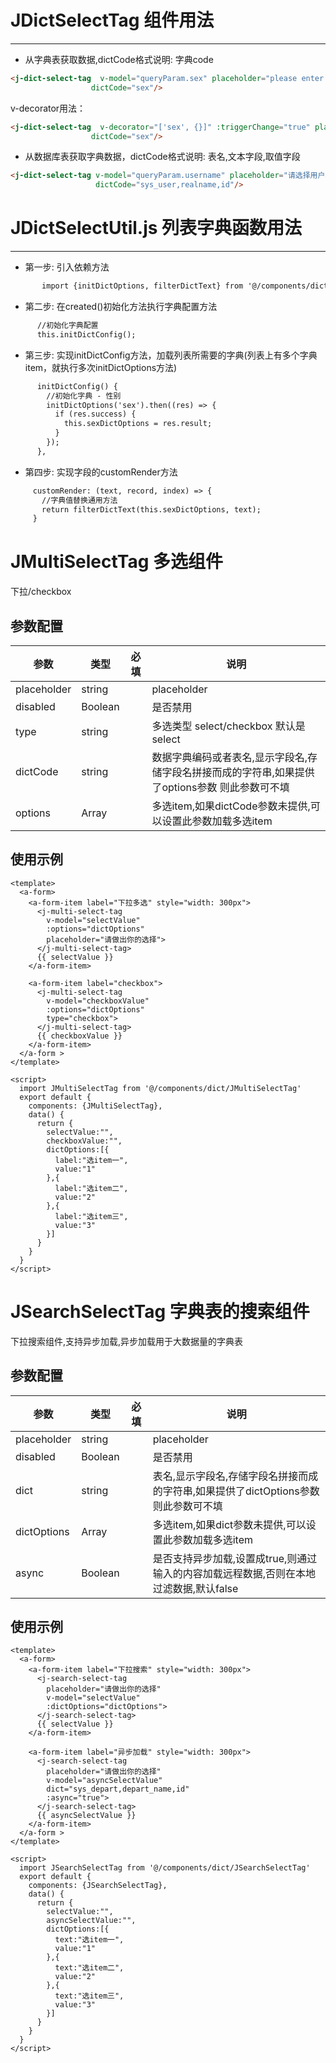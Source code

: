 # JDictSelectTag 组件用法
----
- 从字典表获取数据,dictCode格式说明: 字典code
```html
<j-dict-select-tag  v-model="queryParam.sex" placeholder="please enter 用户性别"
                  dictCode="sex"/>
```

v-decorator用法：
```html
<j-dict-select-tag  v-decorator="['sex', {}]" :triggerChange="true" placeholder="please enter 用户性别"
                  dictCode="sex"/>
```

- 从数据库表获取字典数据，dictCode格式说明: 表名,文本字段,取值字段
```html
<j-dict-select-tag v-model="queryParam.username" placeholder="请选择用户名称" 
                   dictCode="sys_user,realname,id"/>
```



# JDictSelectUtil.js 列表字典函数用法
----

- 第一步: 引入依赖方法
```html
       import {initDictOptions, filterDictText} from '@/components/dict/JDictSelectUtil'
```

- 第二步: 在created()初始化方法执行字典配置方法
```html
      //初始化字典配置
      this.initDictConfig();
```
      
- 第三步: 实现initDictConfig方法，加载列表所需要的字典(列表上有多个字典item，就执行多次initDictOptions方法)
      
```html
      initDictConfig() {
        //初始化字典 - 性别
        initDictOptions('sex').then((res) => {
          if (res.success) {
            this.sexDictOptions = res.result;
          }
        });
      },
```
      
- 第四步: 实现字段的customRender方法
```html
     customRender: (text, record, index) => {
       //字典值替换通用方法
       return filterDictText(this.sexDictOptions, text);
     }
```


# JMultiSelectTag 多选组件
下拉/checkbox

## 参数配置
| 参数           | 类型   | 必填 |说明|
|--------------|---------|----|---------|
| placeholder      |string   | | placeholder |
| disabled      |Boolean   | | 是否禁用 |
| type      |string   | | 多选类型 select/checkbox 默认是select |
| dictCode      |string   | | 数据字典编码或者表名,显示字段名,存储字段名拼接而成的字符串,如果提供了options参数 则此参数可不填|
| options      |Array   | | 多选item,如果dictCode参数未提供,可以设置此参数加载多选item |

使用示例
----
```vue
<template>
  <a-form>
    <a-form-item label="下拉多选" style="width: 300px">
      <j-multi-select-tag
        v-model="selectValue"
        :options="dictOptions"
        placeholder="请做出你的选择">
      </j-multi-select-tag>
      {{ selectValue }}
    </a-form-item>

    <a-form-item label="checkbox">
      <j-multi-select-tag
        v-model="checkboxValue"
        :options="dictOptions"
        type="checkbox">
      </j-multi-select-tag>
      {{ checkboxValue }}
    </a-form-item>
  </a-form >
</template>

<script>
  import JMultiSelectTag from '@/components/dict/JMultiSelectTag'
  export default {
    components: {JMultiSelectTag},
    data() {
      return {
        selectValue:"",
        checkboxValue:"",
        dictOptions:[{
          label:"选item一",
          value:"1"
        },{
          label:"选item二",
          value:"2"
        },{
          label:"选item三",
          value:"3"
        }]
      }
    }
  }
</script>
```

# JSearchSelectTag 字典表的搜索组件
下拉搜索组件,支持异步加载,异步加载用于大数据量的字典表

## 参数配置
| 参数           | 类型   | 必填 |说明|
|--------------|---------|----|---------|
| placeholder      |string   | | placeholder |
| disabled      |Boolean   | | 是否禁用 |
| dict      |string   | | 表名,显示字段名,存储字段名拼接而成的字符串,如果提供了dictOptions参数 则此参数可不填|
| dictOptions      |Array   | | 多选item,如果dict参数未提供,可以设置此参数加载多选item |
| async      |Boolean   | | 是否支持异步加载,设置成true,则通过输入的内容加载远程数据,否则在本地过滤数据,默认false|

使用示例
----
```vue
<template>
  <a-form>
    <a-form-item label="下拉搜索" style="width: 300px">
      <j-search-select-tag
        placeholder="请做出你的选择"
        v-model="selectValue"
        :dictOptions="dictOptions">
      </j-search-select-tag>
      {{ selectValue }}
    </a-form-item>

    <a-form-item label="异步加载" style="width: 300px">
      <j-search-select-tag
        placeholder="请做出你的选择"
        v-model="asyncSelectValue"
        dict="sys_depart,depart_name,id"
        :async="true">
      </j-search-select-tag>
      {{ asyncSelectValue }}
    </a-form-item>
  </a-form >
</template>

<script>
  import JSearchSelectTag from '@/components/dict/JSearchSelectTag'
  export default {
    components: {JSearchSelectTag},
    data() {
      return {
        selectValue:"",
        asyncSelectValue:"",
        dictOptions:[{
          text:"选item一",
          value:"1"
        },{
          text:"选item二",
          value:"2"
        },{
          text:"选item三",
          value:"3"
        }]
      }
    }
  }
</script>
```

